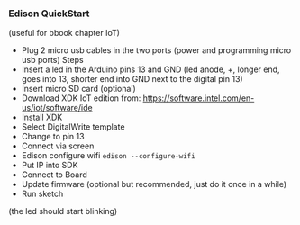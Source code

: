 ### Edison QuickStart

(useful for bbook chapter IoT)

- Plug 2 micro usb cables in the two ports (power and programming micro usb ports)
Steps
- Insert a led in the Arduino pins 13 and GND (led anode, +, longer end, goes into 13, shorter end into GND next to the digital pin 13)
- Insert micro SD card (optional)
- Download XDK IoT edition from: https://software.intel.com/en-us/iot/software/ide
- Install XDK
- Select DigitalWrite template
- Change to pin 13
- Connect via screen
- Edison configure wifi `edison --configure-wifi`
- Put IP into SDK
- Connect to Board
- Update firmware (optional but recommended, just do it once in a while)
- Run sketch

(the led should start blinking)
